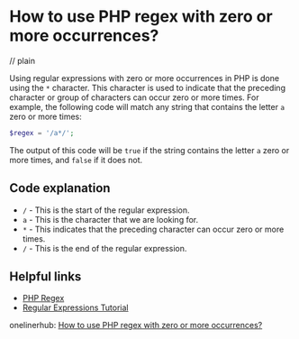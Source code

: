 # How to use PHP regex with zero or more occurrences?
// plain

Using regular expressions with zero or more occurrences in PHP is done using the `*` character. This character is used to indicate that the preceding character or group of characters can occur zero or more times. For example, the following code will match any string that contains the letter `a` zero or more times:

```php
$regex = '/a*/';
```

The output of this code will be `true` if the string contains the letter `a` zero or more times, and `false` if it does not.

## Code explanation


- `/` - This is the start of the regular expression.
- `a` - This is the character that we are looking for.
- `*` - This indicates that the preceding character can occur zero or more times.
- `/` - This is the end of the regular expression.

## Helpful links

- [PHP Regex](https://www.php.net/manual/en/book.regex.php)
- [Regular Expressions Tutorial](https://www.regular-expressions.info/tutorial.html)

onelinerhub: [How to use PHP regex with zero or more occurrences?](https://onelinerhub.com/php-regex/how-to-use-php-regex-with-zero-or-more-occurrences)
